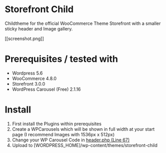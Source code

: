 # Storefront Child
Childtheme for the official WooCommerce Theme Storefront with a smaller sticky header and Image gallery.

[[screenshot.png]]

# Prerequisites / tested with
- Wordpress 5.6
- WooCommerce 4.8.0
- Storefront 3.0.0
- WordPress Carousel (Free) 2.1.16

# Install
1. First install the Plugins within prerequisites
2. Create a WPCarousels which will be shown in full width at your start page (I recommend Images with 1536px x 512px)
3. Change your WP Carousel Code in [header.php (Line 67)](header.php)
4. Upload to [WORDPRESS_HOME]/wp-content/themes/storefront-child